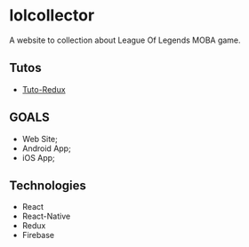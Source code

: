 # lolcollector

A website to collection about League Of Legends MOBA game.

## Tutos

- [Tuto-Redux](https://github.com/happypoulp/redux-tutorial/)

## GOALS

- Web Site;
- Android App;
- iOS App;


## Technologies

- React
- React-Native
- Redux
- Firebase
